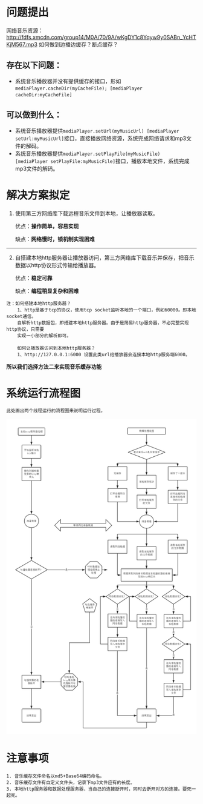 # 问题提出

网络音乐资源：http://fdfs.xmcdn.com/group14/M0A/70/9A/wKgDY1c8Yqyw9y0SABn_YcHTKjM567.mp3
如何做到边播边缓存？断点缓存？

## 存在以下问题：
+ 系统音乐播放器并没有提供缓存的接口，形如 `mediaPlayer.cacheDir(myCacheFile); [mediaPlayer cacheDir:myCacheFile]`

## 可以做到什么：
+ 系统音乐播放器提供`mediaPlayer.setUrl(myMusicUrl) [mediaPlayer setUrl:myMusicUrl]`接口，直接播放网络资源，系统完成网络请求和mp3文件的解码。
+ 系统音乐播放器提供`mediaPlayer.setPlayFile(myMusicFile)  [mediaPlayer setPlayFile:myMusicFile]`接口，播放本地文件，系统完成mp3文件的解码。

# 解决方案拟定

1. 使用第三方网络库下载远程音乐文件到本地，让播放器读取。

    优点：**操作简单，容易实现**

    缺点：**网络慢时，锁机制实现困难**

---
2. 自搭建本地http服务器让播放器访问，第三方网络库下载音乐并保存，把音乐数据以http协议形式传输给播放器。

    优点：**稳定可靠**

    缺点：**编程稍显复杂和困难**

```
注：如何搭建本地http服务器？
    1、http是基于tcp的协议，使用tcp socket监听本地的一个端口，例如60000。即本地socket通信。
    自解析http数据包，即搭建本地http服务器。由于是简易http服务器，不必完整实现http协议，只需要
    实现一小部分的解析即可。

    如何让播放器访问到本地http服务器？
    1、http://127.0.0.1:6000 设置此类url给播放器会连接本地http服务端6000。
```

**所以我们选择方法二来实现音乐缓存功能**

# 系统运行流程图

`此处画出两个线程运行的流程图来说明运行过程。`

![系统运行流程图](音乐缓存流程图.png)

# 注意事项
```
1. 音乐缓存文件命名以md5+Base64编码命名。
2. 音乐缓存文件有自定义文件头，记录下mp3文件应有的长度。
3. 本地http服务器和数据处理服务器，当自己的连接断开时，同时去断开对方的连接。要死一起死。
```


